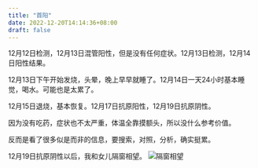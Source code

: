 ```yaml
---
title: "首阳"
date: 2022-12-20T14:14:36+08:00
draft: false
---
```


12月12日检测，12月13日混管阳性，但是没有任何症状。12月13日检测，12月14日阳性结果。

12月13日下午开始发烧，头晕，晚上早早就睡了。12月14日一天24小时基本睡觉，喝水。可能也是太累了。

12月15日退烧，基本恢复。12月17日抗原阳性，12月19日抗原阴性。

因为没有吃药，症状也不太严重，体温全靠摸额头，所以没什么参考价值。

反而是看了很多似是而非的信息，要搜索，对照，分析，确实挺累。

12月19日抗原阴性以后，我和女儿隔窗相望。
![隔窗相望](https://dev.ug/static.blog.dilfish/happy.murphy.jpg)
